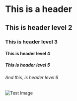 # This is a header
## This is header level 2
### This is header level 3
#### This is header level 4
##### This is header level 5
###### And this, is header level 6
![Test Image](https://www.meme-arsenal.com/memes/ea58050a51dfe6db485da165232e206a.jpg)
